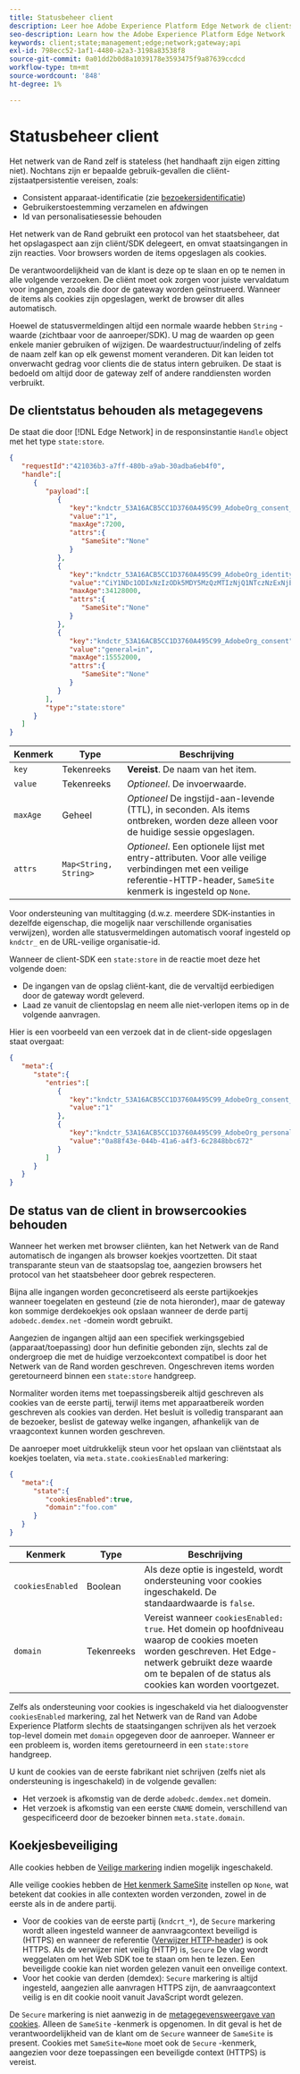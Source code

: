 ```yaml
---
title: Statusbeheer client
description: Leer hoe Adobe Experience Platform Edge Network de clientstatus beheert
seo-description: Learn how the Adobe Experience Platform Edge Network  manages client state
keywords: client;state;management;edge;network;gateway;api
exl-id: 798ecc52-1af1-4480-a2a3-3198a83538f8
source-git-commit: 0a01dd2b0d8a1039178e3593475f9a87639ccdcd
workflow-type: tm+mt
source-wordcount: '848'
ht-degree: 1%

---
```


# Statusbeheer client

Het netwerk van de Rand zelf is stateless (het handhaaft zijn eigen zitting niet). Nochtans zijn er bepaalde gebruik-gevallen die cliënt-zijstaatpersistentie vereisen, zoals:

* Consistent apparaat-identificatie (zie [bezoekersidentificatie](visitor-identification.md))
* Gebruikerstoestemming verzamelen en afdwingen
* Id van personalisatiesessie behouden

Het netwerk van de Rand gebruikt een protocol van het staatsbeheer, dat het opslagaspect aan zijn cliënt/SDK delegeert, en omvat staatsingangen in zijn reacties. Voor browsers worden de items opgeslagen als cookies.

De verantwoordelijkheid van de klant is deze op te slaan en op te nemen in alle volgende verzoeken. De cliënt moet ook zorgen voor juiste vervaldatum voor ingangen, zoals die door de gateway worden geïnstrueerd. Wanneer de items als cookies zijn opgeslagen, werkt de browser dit alles automatisch.

Hoewel de statusvermeldingen altijd een normale waarde hebben `String` -waarde (zichtbaar voor de aanroeper/SDK). U mag de waarden op geen enkele manier gebruiken of wijzigen. De waardestructuur/indeling of zelfs de naam zelf kan op elk gewenst moment veranderen. Dit kan leiden tot onverwacht gedrag voor clients die de status intern gebruiken. De staat is bedoeld om altijd door de gateway zelf of andere randdiensten worden verbruikt.

## De clientstatus behouden als metagegevens

De staat die door [!DNL Edge Network] in de responsinstantie `Handle` object met het type `state:store`.

```json
{
   "requestId":"421036b3-a7ff-480b-a9ab-30adba6eb4f0",
   "handle":[
      {
         "payload":[
            {
               "key":"kndctr_53A16ACB5CC1D3760A495C99_AdobeOrg_consent_check",
               "value":"1",
               "maxAge":7200,
               "attrs":{
                  "SameSite":"None"
               }
            },
            {
               "key":"kndctr_53A16ACB5CC1D3760A495C99_AdobeOrg_identity",
               "value":"CiY1NDc1ODIxNzIzODk5MDY5MzQzMTIzNjQ1NTczNzExNjE4OTA1MFINCLGOvszNLhABGAEgBKABsY6-zM0uqAGHz-z2y82cul3wAbGOvszNLg==",
               "maxAge":34128000,
               "attrs":{
                  "SameSite":"None"
               }
            },
            {
               "key":"kndctr_53A16ACB5CC1D3760A495C99_AdobeOrg_consent",
               "value":"general=in",
               "maxAge":15552000,
               "attrs":{
                  "SameSite":"None"
               }
            }
         ],
         "type":"state:store"
      }
   ]
}
```

| Kenmerk | Type | Beschrijving |
| --- | --- | --- |
| `key` | Tekenreeks | **Vereist**. De naam van het item. |
| `value` | Tekenreeks | *Optioneel*. De invoerwaarde. |
| `maxAge` | Geheel | *Optioneel* De ingstijd-aan-levende (TTL), in seconden. Als items ontbreken, worden deze alleen voor de huidige sessie opgeslagen. |
| `attrs` | `Map<String, String>` | *Optioneel*. Een optionele lijst met entry-attributen. Voor alle veilige verbindingen met een veilige referentie-HTTP-header, `SameSite` kenmerk is ingesteld op `None`. |


Voor ondersteuning van multitagging (d.w.z. meerdere SDK-instanties in dezelfde eigenschap, die mogelijk naar verschillende organisaties verwijzen), worden alle statusvermeldingen automatisch vooraf ingesteld op `kndctr_` en de URL-veilige organisatie-id.

Wanneer de client-SDK een `state:store` in de reactie moet deze het volgende doen:

* De ingangen van de opslag cliënt-kant, die de vervaltijd eerbiedigen door de gateway wordt geleverd.
* Laad ze vanuit de clientopslag en neem alle niet-verlopen items op in de volgende aanvragen.

Hier is een voorbeeld van een verzoek dat in de client-side opgeslagen staat overgaat:

```json
{
   "meta":{
      "state":{
         "entries":[
            {
               "key":"kndctr_53A16ACB5CC1D3760A495C99_AdobeOrg_consent_check",
               "value":"1"
            },
            {
               "key":"kndctr_53A16ACB5CC1D3760A495C99_AdobeOrg_personalization_sessionId",
               "value":"0a88f43e-044b-41a6-a4f3-6c2848bbc672"
            }
         ]
      }
   }
}
```

## De status van de client in browsercookies behouden

Wanneer het werken met browser cliënten, kan het Netwerk van de Rand automatisch de ingangen als browser koekjes voortzetten. Dit staat transparante steun van de staatsopslag toe, aangezien browsers het protocol van het staatsbeheer door gebrek respecteren.

Bijna alle ingangen worden geconcretiseerd als eerste partijkoekjes wanneer toegelaten en gesteund (zie de nota hieronder), maar de gateway kon sommige derdekoekjes ook opslaan wanneer de derde partij `adobedc.demdex.net` -domein wordt gebruikt.

Aangezien de ingangen altijd aan een specifiek werkingsgebied (apparaat/toepassing) door hun definitie gebonden zijn, slechts zal de ondergroep die met de huidige verzoekcontext compatibel is door het Netwerk van de Rand worden geschreven. Ongeschreven items worden geretourneerd binnen een `state:store` handgreep.

Normaliter worden items met toepassingsbereik altijd geschreven als cookies van de eerste partij, terwijl items met apparaatbereik worden geschreven als cookies van derden. Het besluit is volledig transparant aan de bezoeker, beslist de gateway welke ingangen, afhankelijk van de vraagcontext kunnen worden geschreven.

De aanroeper moet uitdrukkelijk steun voor het opslaan van cliëntstaat als koekjes toelaten, via `meta.state.cookiesEnabled` markering:

```json
{
   "meta":{
      "state":{
         "cookiesEnabled":true,
         "domain":"foo.com"
      }
   }
}
```

| Kenmerk | Type | Beschrijving |
| --- | --- | --- |
| `cookiesEnabled` | Boolean | Als deze optie is ingesteld, wordt ondersteuning voor cookies ingeschakeld. De standaardwaarde is `false`. |
| `domain` | Tekenreeks | Vereist wanneer `cookiesEnabled: true`. Het domein op hoofdniveau waarop de cookies moeten worden geschreven. Het Edge-netwerk gebruikt deze waarde om te bepalen of de status als cookies kan worden voortgezet. |

Zelfs als ondersteuning voor cookies is ingeschakeld via het dialoogvenster `cookiesEnabled` markering, zal het Netwerk van de Rand van Adobe Experience Platform slechts de staatsingangen schrijven als het verzoek top-level domein met `domain` opgegeven door de aanroeper. Wanneer er een probleem is, worden items geretourneerd in een `state:store` handgreep.

U kunt de cookies van de eerste fabrikant niet schrijven (zelfs niet als ondersteuning is ingeschakeld) in de volgende gevallen:

* Het verzoek is afkomstig van de derde `adobedc.demdex.net` domein.
* Het verzoek is afkomstig van een eerste `CNAME` domein, verschillend van gespecificeerd door de bezoeker binnen `meta.state.domain`.

## Koekjesbeveiliging

Alle cookies hebben de [Veilige markering](https://developer.mozilla.org/en-US/docs/Web/HTTP/Cookies#restrict_access_to_cookies) indien mogelijk ingeschakeld.

Alle veilige cookies hebben de [Het kenmerk SameSite](https://developer.mozilla.org/en-US/docs/Web/HTTP/Headers/Set-Cookie/SameSite) instellen op `None`, wat betekent dat cookies in alle contexten worden verzonden, zowel in de eerste als in de andere partij.

* Voor de cookies van de eerste partij (`kndcrt_*`), de `Secure` markering wordt alleen ingesteld wanneer de aanvraagcontext beveiligd is (HTTPS) en wanneer de referentie ([Verwijzer HTTP-header](https://developer.mozilla.org/en-US/docs/Web/HTTP/Headers/Referer)) is ook HTTPS. Als de verwijzer niet veilig (HTTP) is, `Secure` De vlag wordt weggelaten om het Web SDK toe te staan om hen te lezen. Een beveiligde cookie kan niet worden gelezen vanuit een onveilige context.
* Voor het cookie van derden (demdex): `Secure` markering is altijd ingesteld, aangezien alle aanvragen HTTPS zijn, de aanvraagcontext veilig is en dit cookie nooit vanuit JavaScript wordt gelezen.

De `Secure` markering is niet aanwezig in de [metagegevensweergave van cookies](#state-as-metadata). Alleen de `SameSite` -kenmerk is opgenomen. In dit geval is het de verantwoordelijkheid van de klant om de `Secure` wanneer de `SameSite` is present. Cookies met `SameSite=None` moet ook de `Secure` -kenmerk, aangezien voor deze toepassingen een beveiligde context (HTTPS) is vereist.
